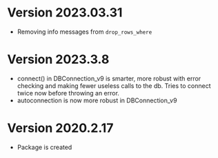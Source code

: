 # Version 2023.03.31

- Removing info messages from `drop_rows_where`

# Version 2023.3.8

- connect() in DBConnection_v9 is smarter, more robust with error checking and making fewer useless calls to the db. Tries to connect twice now before throwing an error.
- autoconnection is now more robust in DBConnection_v9

# Version 2020.2.17

- Package is created

